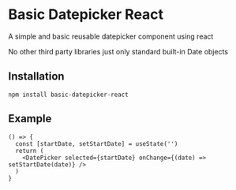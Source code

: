 # Basic Datepicker React

A simple and basic reusable datepicker component using react

No other third party libraries just only standard built-in Date objects

## Installation

```
npm install basic-datepicker-react
```

## Example

```
() => {
  const [startDate, setStartDate] = useState('')
  return (
    <DatePicker selected={startDate} onChange={(date) => setStartDate(date)} />
  )
}
```
